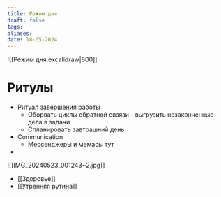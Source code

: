 ```yaml
---
title: Режим дня
draft: false
tags: 
aliases: 
date: 18-05-2024
---
```

![[Режим дня.excalidraw|800]]
# Ритулы
- Ритуал завершения работы
	- Оборвать циклы обратной свзязи - выгрузить незаконченные дела в задачи
	- Спланировать завтрашний день
- Communication
	- Мессенджеры и мемасы тут 
- 

![[IMG_20240523_001243~2.jpg]]

- [[Здоровье]]
- [[Утренняя рутина]]